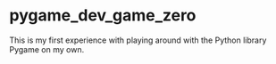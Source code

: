 # pygame_dev_game_zero
This is my first experience with playing around with the Python library Pygame on my own.

